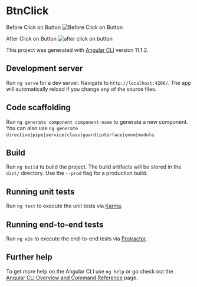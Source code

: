 # BtnClick
Before Click on Button 
![Before Click on Button](https://user-images.githubusercontent.com/75573132/115828496-65004e80-a42b-11eb-9f92-0195e608e891.png)

After Click on Button
![after click on button](https://user-images.githubusercontent.com/75573132/115828670-a690f980-a42b-11eb-9464-5d185e4728bc.png)


This project was generated with [Angular CLI](https://github.com/angular/angular-cli) version 11.1.2.

## Development server

Run `ng serve` for a dev server. Navigate to `http://localhost:4200/`. The app will automatically reload if you change any of the source files.

## Code scaffolding

Run `ng generate component component-name` to generate a new component. You can also use `ng generate directive|pipe|service|class|guard|interface|enum|module`.

## Build

Run `ng build` to build the project. The build artifacts will be stored in the `dist/` directory. Use the `--prod` flag for a production build.

## Running unit tests

Run `ng test` to execute the unit tests via [Karma](https://karma-runner.github.io).

## Running end-to-end tests

Run `ng e2e` to execute the end-to-end tests via [Protractor](http://www.protractortest.org/).

## Further help

To get more help on the Angular CLI use `ng help` or go check out the [Angular CLI Overview and Command Reference](https://angular.io/cli) page.

